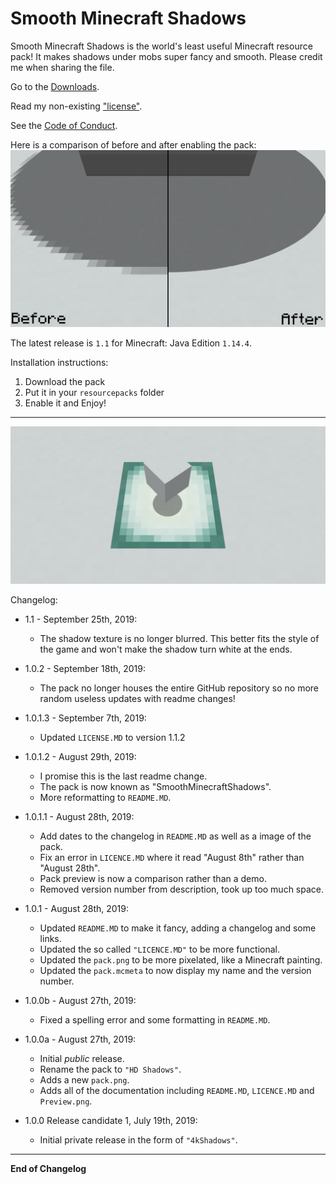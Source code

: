 # Smooth Minecraft Shadows

Smooth Minecraft Shadows is the world's least useful Minecraft resource pack! It makes shadows under mobs super fancy and smooth.
Please credit me when sharing the file.

Go to the [Downloads](https://github.com/TheThunderGuyS/SmoothMinecraftShadows/releases).

Read my non-existing ["license"](LICENSE.md).

See the [Code of Conduct](CODE_OF_CONDUCT.md).

Here is a comparison of before and after enabling the pack:
![oof the image didn't load](compare.png)

The latest release is `1.1` for Minecraft: Java Edition `1.14.4`.

Installation instructions:
 1. Download the pack
 2. Put it in your `resourcepacks` folder
 3. Enable it and Enjoy!

**********
 ![](banner.png)

Changelog:

- 1.1 - September 25th, 2019:
  - The shadow texture is no longer blurred. This better fits the style of the game and won't make the shadow turn white at the ends.

- 1.0.2 - September 18th, 2019:
  - The pack no longer houses the entire GitHub repository so no more random useless updates with readme changes!
  
- 1.0.1.3 - September 7th, 2019:
  - Updated `LICENSE.MD` to version 1.1.2

- 1.0.1.2 - August 29th, 2019:
  - I promise this is the last readme change.
  - The pack is now known as "SmoothMinecraftShadows".
  - More reformatting to `README.MD`.

- 1.0.1.1 - August 28th, 2019:
  - Add dates to the changelog in `README.MD` as well as a image of the pack.
  - Fix an error in `LICENCE.MD` where it read "August 8th" rather than "August 28th".
  - Pack preview is now a comparison rather than a demo.
  - Removed version number from description, took up too much space.

- 1.0.1 - August 28th, 2019: 
  - Updated `README.MD` to make it fancy, adding a changelog and some links.
  - Updated the so called `"LICENCE.MD"` to be more functional.
  - Updated the `pack.png` to be more pixelated, like a Minecraft painting.
  - Updated the `pack.mcmeta` to now display my name and the version number.

- 1.0.0b - August 27th, 2019:
  - Fixed a spelling error and some formatting in `README.MD`.

- 1.0.0a - August 27th, 2019:
  - Initial *public* release.
  - Rename the pack to `"HD Shadows"`.
  - Adds a new `pack.png`.
  - Adds all of the documentation including `README.MD`, `LICENCE.MD` and `Preview.png`.

- 1.0.0 Release candidate 1, July 19th, 2019:
  - Initial private release in the form of `"4kShadows"`.
  
********************  
**End of Changelog**
